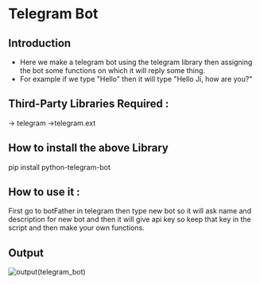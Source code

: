 # Telegram Bot
## Introduction
- Here we make a telegram bot using the telegram library then assigning the bot some functions on which it will reply some thing.
- For example if we type "Hello" then it will type "Hello Ji, how are you?"

## Third-Party Libraries Required :
-> telegram
->telegram.ext
## How to install the above Library
pip install python-telegram-bot
## How to use it :
First go to botFather in telegram then type new bot so it will ask name and description for new bot and then it will give api key so keep that key in the script and then make your own functions.

## Output
![output(telegram_bot)](https://user-images.githubusercontent.com/71593494/126678165-5b66499b-7bd6-4e0d-ab7f-81c2ae9d7502.png)
